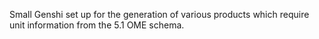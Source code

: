 Small Genshi set up for the generation of
various products which require unit information
from the 5.1 OME schema.